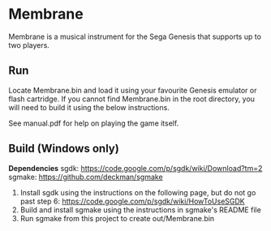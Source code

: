 Membrane
=======

Membrane is a musical instrument for the Sega Genesis that supports up to two players.

Run
-----------

Locate Membrane.bin and load it using your favourite Genesis emulator or flash cartridge. If you cannot find Membrane.bin in the root directory, you will need to build it using the below instructions.

See manual.pdf for help on playing the game itself.

Build (Windows only)
------------

**Dependencies**
sgdk: https://code.google.com/p/sgdk/wiki/Download?tm=2  
sgmake: https://github.com/deckman/sgmake

1. Install sgdk using the instructions on the following page, but do not go past step 6: https://code.google.com/p/sgdk/wiki/HowToUseSGDK
2. Build and install sgmake using the instructions in sgmake's README file
3. Run sgmake from this project to create out/Membrane.bin
